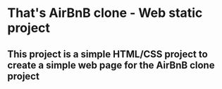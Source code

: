 # That's AirBnB clone - Web static project

## This project is a simple HTML/CSS project to create a simple web page for the AirBnB clone project